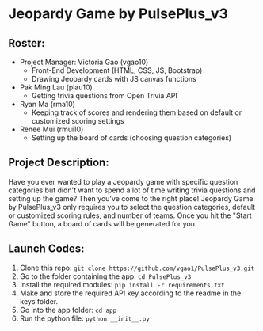 # Jeopardy Game by PulsePlus_v3
## Roster:
* Project Manager: Victoria Gao (vgao10)
  * Front-End Development (HTML, CSS, JS, Bootstrap)
  * Drawing Jeopardy cards with JS canvas functions
* Pak Ming Lau (plau10)
  * Getting trivia questions from Open Trivia API
* Ryan Ma (rma10)
  * Keeping track of scores and rendering them based on default or customized scoring settings
* Renee Mui (rmui10)
  * Setting up the board of cards (choosing question categories)

## Project Description:
Have you ever wanted to play a Jeopardy game with specific question categories but didn't want to spend a lot of time writing trivia questions and setting up the game? Then you've come to the right place! Jeopardy Game by PulsePlus_v3 only requires you to select the question categories, default or customized scoring rules, and number of teams. Once you hit the "Start Game" button, a board of cards will be generated for you.

## Launch Codes:
1. Clone this repo:
`git clone https://github.com/vgao1/PulsePlus_v3.git`
2. Go to the folder containing the app: `cd PulsePlus_v3`
3. Install the required modules: `pip install -r requirements.txt`
4. Make and store the required API key according to the readme in the keys folder.
5. Go into the app folder: `cd app`
7. Run the python file: `python __init__.py`
